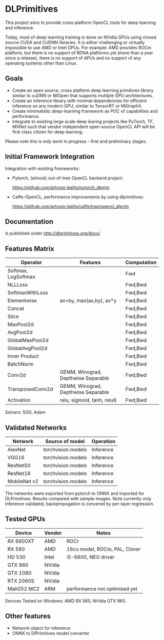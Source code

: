 # DLPrimitives

This project aims to provide cross platform OpenCL tools for deep learning and inference.

Today, most of deep learning training is done on NVidia GPUs using closed source CUDA and CUDNN libraries.
It is either challenging or virtually impossible to use AMD or Intel GPUs.
For example: AMD provides ROCm platform, but there is no support of RDNA platforms yet (more than a year since a release),
there is no support of APUs and no support 
of any operating systems other than Linux.

## Goals

- Create an open source, cross platform deep learning primitives library similar to cuDNN or MIOpen that supports
multiple GPU architectures.
- Create an inference library with minimal dependencies for efficient inference on any modern GPU, similar to TensorRT or MIGraphX.
- Create minimalistic deep-learning framework as POC of capabilities and performance.
- Integrate to existing large scale deep learing projects like PyTorch, TF, MXNet such that vendor independent open-source OpenCL API will be first class citizen for deep learning.

Please note this is only work in progress - first and preliminary stages.

## Initial Framework Integration

Integration with existing frameworks:

-   Pytorch, (almost) out-of-tree OpenCL backend project:

    <https://github.com/artyom-beilis/pytorch_dlprim>
    
-   Caffe-OpenCL, performance improvements by using dlprimitives: 
    
    <https://github.com/artyom-beilis/caffe/tree/opencl_dlprim>


## Documentation 

Is published under <http://dlprimitives.org/docs/>


## Features Matrix

|Operator               |Features                               | Computation       |
|-----------------------|---------------------------------------|-------------------|
|Softmax, LogSoftmax    |                                       | Fwd               |
|NLLLoss                |                                       | Fwd,Bwd           |
|SoftmaxWithLoss        |                                       | Fwd,Bwd           |
|Elementwise            | ax+by, max(ax,by), ax\*y              | Fwd,Bwd           |
|Concat                 |                                       | Fwd,Bwd           |
|Slice                  |                                       | Fwd,Bwd           |
|MaxPool2d              |                                       | Fwd,Bwd           |
|AvgPool2d              |                                       | Fwd,Bwd           |
|GlobalMaxPool2d        |                                       | Fwd,Bwd           |
|GlobalAvgPool2d        |                                       | Fwd,Bwd           |
|Inner Product          |                                       | Fwd,Bwd           |
|BatchNorm              |                                       | Fwd,Bwd           | 
|Conv2d                 | GEMM, Winograd, Depthwise Separable   | Fwd,Bwd           |
|TransposedConv2d       | GEMM, Winograd, Depthwise Separable   | Fwd,Bwd           |
|Activation             | relu, sigmoid, tanh, relu6            | Fwd,Bwd           |

Solvers: SGD, Adam

## Validated Networks

| Network       | Source of model       | Operation     |
|---------------|-----------------------|---------------|
| AlexNet       | torchvision.models    | Inference     |
| VGG16         | torchvision.models    | Inference     |
| ResNet50      | torchvision.models    | Inference     |
| ResNet18      | torchvision.models    | Inference     |
| MobileNet v2  | torchvision.models    | Inference     |

The networks were exported from pytorch to ONNX and imported for DLPrimitives.
Results compared with sample images. Note currently only inference validated,
backpropogation is convered by per-layer regression.

## Tested GPUs

| Device    | Vendor    |   Notes                       |
|-----------|-----------|-------------------------------|
|RX 6600XT  | AMD       | ROCr                          | 
|RX 560     | AMD       | 16cu model, ROCm, PAL, Clover | 
|HD 530     | Intel     | i5-6600, NEO driver           |
|GTX 960    | NVidia    |                               |
|GTX 1080   | NVidia    |                               |
|RTX 2060S  | NVidia    |                               |
|MaliG52 MC2| ARM       | performance not optimised yet |

Devices Tested on Windows: AMD RX 560, NVidia GTX 960.

## Other features

- Network object for inference
- ONNX to DlPrimitives model converter
